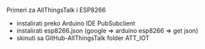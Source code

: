 Primeri za AllThingsTalk i ESP8266

* instalirati preko Arduino IDE PubSubclient
* instalirati esp8266.json (google => arduino esp8266 => get json)
* skinuti sa GitHub-AllThingsTalk folder ATT_IOT
